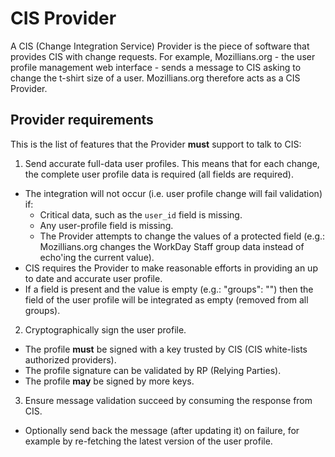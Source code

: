 # CIS Provider

A CIS (Change Integration Service) Provider is the piece of software that provides CIS with change requests.
For example, Mozillians.org - the user profile management web interface - sends a message to CIS asking to change the t-shirt size
of a user. Mozillians.org therefore acts as a CIS Provider.

## Provider requirements

This is the list of features that the Provider **must** support to talk to CIS:

1. Send accurate full-data user profiles. This means that for each change, the complete user profile data is required (all fields are required).
  * The integration will not occur (i.e. user profile change will fail validation) if:
    * Critical data, such as the `user_id` field is missing.
    * Any user-profile field is missing.
    * The Provider attempts to change the values of a protected field (e.g.: Mozillians.org changes the WorkDay Staff group data instead of echo'ing the current value).
  * CIS requires the Provider to make reasonable efforts in providing an up to date and accurate user profile.
  * If a field is present and the value is empty (e.g.: "groups": "") then the field of the user profile will be integrated as empty (removed from all groups).

2. Cryptographically sign the user profile.
  * The profile **must** be signed with a key trusted by CIS (CIS white-lists authorized providers).
  * The profile signature can be validated by RP (Relying Parties).
  * The profile **may** be signed by more keys.

3. Ensure message validation succeed by consuming the response from CIS.
  * Optionally send back the message (after updating it) on failure, for example by re-fetching the latest version of the user profile.
